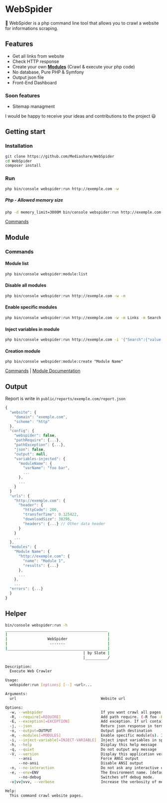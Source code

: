 # WebSpider
:dizzy: WebSpider is a php command line tool that allows you to crawl a website for informations scraping.

## Features
  - Get all links from website
  - Check HTTP response
  - Create your own [**Modules**](src/Modules/) (Crawl & execute your php code)
  - No database, Pure PHP & Symfony
  - Output json file
  - Front-End Dashboard
### Soon features
  - Sitemap managment

I would be happy to receive your ideas and contributions to the project :smiley:

## Getting start
### Installation
```bash
git clone https://github.com/Mediashare/WebSpider
cd WebSpider
composer install
```
### Run
```bash
php bin/console webspider:run http://exemple.com -w
```
##### Php - Allowed memory size
```bash
php -d memory_limit=3000M bin/console webspider:run http://exemple.com -w # Php memory limit
```
[Commands](src/Command/)
## Module
### Commands
#### Module list
```bash
php bin/console webspider:module:list
```
#### Disable all modules
```bash
php bin/console webspider:run http://exemple.com -w -m
```
#### Enable specific modules
```bash
php bin/console webspider:run http://exemple.com -w -m Links -m Search -m NewModule
```
#### Inject variables in module
```bash
php bin/console webspider:run http://exemple.com -i '{"Search":{"value search"}}' -i '{"Search":{"value search 2"}}'
```
#### Creation module
```
php bin/console webspider:module:create "Module Name"
```
[Commands](src/Command/) | [Module Documentation](src/Modules/)

## Output
Report is write in `` public/reports/exemple.com/report.json ``
```JavaScript
{
  "website": {
    "domain": "exemple.com",
    "scheme": "http"
  },
  "config": {
    "webspider": false,
    "pathRequire": {...},
    "pathException": {...},
    "json": false,
    "output": null,
    "variables-injected": {
      "moduleName": {
        "varName": "foo bar",
        ...
      },
      ...
    }
  }
  "urls": {
    "http://exemple.com": {
      "header": {
        "httpCode": 200,
        "transferTime": 0.125422,
        "downloadSize": 38296,
        "headers": {...} // Other data header
      }
    }
    ...
  },
  "modules": {
    "Module Name": {
      "http://exemple.com": {
        "name": "Module 1",
        "results": {...}
      },
      ...
    },
    ...
  "errors": {...}
  }
}
```

## Helper
```bash
bin/console webspider:run -h
______________________________________________
|                                             |
|                  WebSpider                  |
|                   -------                   |
|_____________________________________________|
                                   | by Slote |
                                   |__________/

Description:
  Execute Web Crawler

Usage:
  webspider:run [options] [--] <url>...

Arguments:
  url                                      Website url

Options:
  -w, --webspider                          If you want crawl all pages on this website
  -R, --require[=REQUIRE]                  Add path require. (-R foo -R bar) (multiple values allowed)
  -E, --exception[=EXCEPTION]              Add exception. If url contains one of these words then not crawled. (-E foo -E bar) (multiple values allowed)
  -j, --json                               Return json response in terminal
  -o, --output=OUTPUT                      Output path destination
  -m, --modules[=MODULES]                  Enable specific module(s). If null disable all modules (multiple values allowed)
  -i, --inject-variable[=INJECT-VARIABLE]  Inject input variables in specific module. (-i '{"moduleName":{"foo":"bar"}}') (multiple values allowed)
  -h, --help                               Display this help message
  -q, --quiet                              Do not output any message
  -V, --version                            Display this application version
      --ansi                               Force ANSI output
      --no-ansi                            Disable ANSI output
  -n, --no-interaction                     Do not ask any interactive question
  -e, --env=ENV                            The Environment name. [default: "dev"]
      --no-debug                           Switches off debug mode.
  -v|vv|vvv, --verbose                     Increase the verbosity of messages: 1 for normal output, 2 for more verbose output and 3 for debug

Help:
  This command crawl website pages.
```